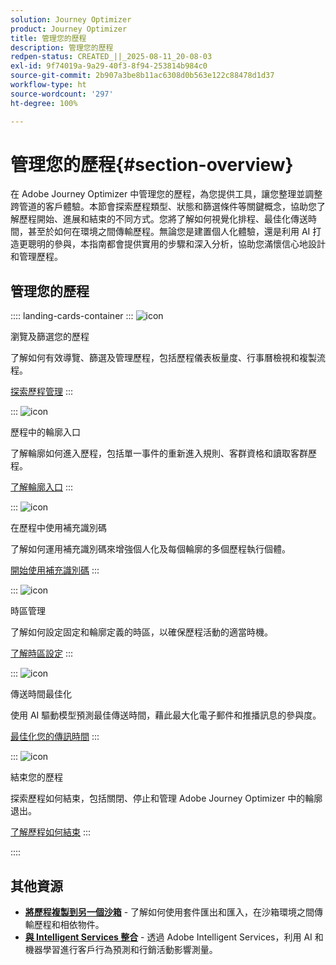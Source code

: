 ```yaml
---
solution: Journey Optimizer
product: Journey Optimizer
title: 管理您的歷程
description: 管理您的歷程
redpen-status: CREATED_||_2025-08-11_20-08-03
exl-id: 9f74019a-9a29-40f3-8f94-253814b984c0
source-git-commit: 2b907a3be8b11ac6308d0b563e122c88478d1d37
workflow-type: ht
source-wordcount: '297'
ht-degree: 100%

---
```


# 管理您的歷程{#section-overview}

在 Adobe Journey Optimizer 中管理您的歷程，為您提供工具，讓您整理並調整跨管道的客戶體驗。本節會探索歷程類型、狀態和篩選條件等關鍵概念，協助您了解歷程開始、進展和結束的不同方式。您將了解如何視覺化排程、最佳化傳送時間，甚至於如何在環境之間傳輸歷程。無論您是建置個人化體驗，還是利用 AI 打造更聰明的參與，本指南都會提供實用的步驟和深入分析，協助您滿懷信心地設計和管理歷程。

## 管理您的歷程

:::: landing-cards-container
:::
![icon](https://cdn.experienceleague.adobe.com/icons/list-check.svg)

瀏覽及篩選您的歷程

了解如何有效導覽、篩選及管理歷程，包括歷程儀表板量度、行事曆檢視和複製流程。

[探索歷程管理](../using/building-journeys/journey-ui.md)
:::

:::
![icon](https://cdn.experienceleague.adobe.com/icons/circle-play.svg)

歷程中的輪廓入口

了解輪廓如何進入歷程，包括單一事件的重新進入規則、客群資格和讀取客群歷程。

[了解輪廓入口](../using/building-journeys/entry-management.md)
:::

:::
![icon](https://cdn.experienceleague.adobe.com/icons/bullseye.svg)

在歷程中使用補充識別碼

了解如何運用補充識別碼來增強個人化及每個輪廓的多個歷程執行個體。

[開始使用補充識別碼](../using/building-journeys/supplemental-identifier.md)
:::

:::
![icon](https://cdn.experienceleague.adobe.com/icons/gear.svg)

時區管理

了解如何設定固定和輪廓定義的時區，以確保歷程活動的適當時機。

[了解時區設定](../using/building-journeys/timezone-management.md)
:::

:::
![icon](https://cdn.experienceleague.adobe.com/icons/chart-line.svg)

傳送時間最佳化

使用 AI 驅動模型預測最佳傳送時間，藉此最大化電子郵件和推播訊息的參與度。

[最佳化您的傳訊時間](../using/building-journeys/send-time-optimization.md)
:::

:::
![icon](https://cdn.experienceleague.adobe.com/icons/circle-play.svg)

結束您的歷程

探索歷程如何結束，包括關閉、停止和管理 Adobe Journey Optimizer 中的輪廓退出。

[了解歷程如何結束](../using/building-journeys/end-journey.md)
:::

::::


## 其他資源

- **[將歷程複製到另一個沙箱](../using/building-journeys/copy-to-sandbox.md)** - 了解如何使用套件匯出和匯入，在沙箱環境之間傳輸歷程和相依物件。
- **[與 Intelligent Services 整合](../using/building-journeys/ai-services-overview.md)** - 透過 Adobe Intelligent Services，利用 AI 和機器學習進行客戶行為預測和行銷活動影響測量。
